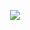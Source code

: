 <p align="center">
    <img src="https://armafinland.fi/wp-content/themes/AFI2015/css/gfx/header.png">
</p>

